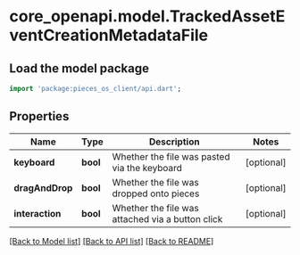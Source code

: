 # core_openapi.model.TrackedAssetEventCreationMetadataFile

## Load the model package
```dart
import 'package:pieces_os_client/api.dart';
```

## Properties
Name | Type | Description | Notes
------------ | ------------- | ------------- | -------------
**keyboard** | **bool** | Whether the file was pasted via the keyboard | [optional] 
**dragAndDrop** | **bool** | Whether the file was dropped onto pieces | [optional] 
**interaction** | **bool** | Whether the file was attached via a button click | [optional] 

[[Back to Model list]](../README.md#documentation-for-models) [[Back to API list]](../README.md#documentation-for-api-endpoints) [[Back to README]](../README.md)


